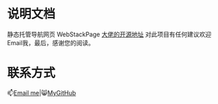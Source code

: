 # 说明文档
静态托管导航网页
WebStackPage
[大佬的开源地址](https://github.com/WebStackPage/WebStackPage.github.io/)
对此项目有任何建议欢迎Email我，最后，感谢您的阅读。
# 联系方式
📫[Email me](mailto:17082830233@163.com)|😸[MyGitHub](https://github.com/a1046700338)
<!-- # a1046700338.github.io
使用GitHub-pages通过hexo驱动部署的个人博客网站 -->
